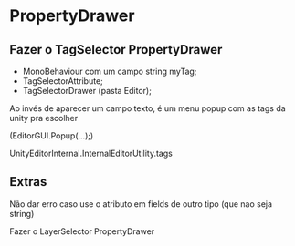 # PropertyDrawer

## Fazer o TagSelector PropertyDrawer

- MonoBehaviour com um campo string myTag;
- TagSelectorAttribute;
- TagSelectorDrawer (pasta Editor);

Ao invés de aparecer um campo texto, é um menu popup com as tags da unity pra escolher

(EditorGUI.Popup(...);)

UnityEditorInternal.InternalEditorUtility.tags

## Extras

Não dar erro caso use o atributo em fields de outro tipo (que nao seja string)

Fazer o LayerSelector PropertyDrawer
